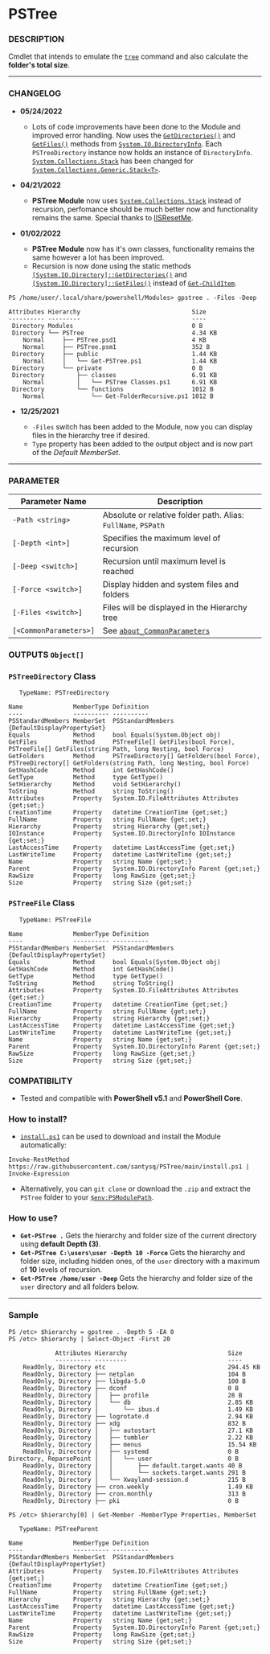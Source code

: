 # PSTree

### DESCRIPTION
Cmdlet that intends to emulate the [`tree`](https://docs.microsoft.com/en-us/windows-server/administration/windows-commands/tree) command and also calculate the __folder's total size__.

---
### CHANGELOG

- __05/24/2022__

    - Lots of code improvements have been done to the Module and improved error handling. Now uses the [`GetDirectories()`](https://docs.microsoft.com/en-us/dotnet/api/system.io.directoryinfo.getdirectories?view=net-6.0#system-io-directoryinfo-getdirectories) and [`GetFiles()`](https://docs.microsoft.com/en-us/dotnet/api/system.io.directoryinfo.getfiles?view=net-6.0#system-io-directoryinfo-getfiles) methods from [`System.IO.DirectoryInfo`](https://docs.microsoft.com/en-us/dotnet/api/system.io.directoryinfo?view=net-6.0). Each `PSTreeDirectory` instance now holds an instance of `DirectoryInfo`. [`System.Collections.Stack`](https://docs.microsoft.com/en-us/dotnet/api/system.collections.stack?view=net-6.0) has been changed for [`System.Collections.Generic.Stack<T>`](https://docs.microsoft.com/en-us/dotnet/api/system.collections.generic.stack-1?view=net-6.0).

- __04/21/2022__
    
    - __PSTree Module__ now uses [`System.Collections.Stack`](https://docs.microsoft.com/en-us/dotnet/api/system.collections.stack?view=net-6.0) instead of recursion, perfomance should be much better now and functionality remains the same. Special thanks to [IISResetMe](https://github.com/IISResetMe).

- __01/02/2022__
    
    - __PSTree Module__ now has it's own classes, functionality remains the same however a lot has been improved.
    - Recursion is now done using the static methods [`[System.IO.Directory]::GetDirectories()`](https://docs.microsoft.com/en-us/dotnet/api/system.io.directory.getdirectories?view=net-6.0) and [`[System.IO.Directory]::GetFiles()`](https://docs.microsoft.com/en-us/dotnet/api/system.io.directory.getfiles?view=net-6.0) instead of [`Get-ChildItem`](https://docs.microsoft.com/en-us/powershell/module/microsoft.powershell.management/get-childitem).

```
PS /home/user/.local/share/powershell/Modules> gpstree . -Files -Deep 

Attributes Hierarchy                               Size
---------- ---------                               ----
 Directory Modules                                 0 B
 Directory └── PSTree                              4.34 KB
    Normal     ├── PSTree.psd1                     4 KB
    Normal     ├── PSTree.psm1                     352 B
 Directory     ├── public                          1.44 KB
    Normal     │   └── Get-PSTree.ps1              1.44 KB
 Directory     └── private                         0 B
 Directory         ├── classes                     6.91 KB
    Normal         │   └── PSTree Classes.ps1      6.91 KB
 Directory         └── functions                   1012 B
    Normal             └── Get-FolderRecursive.ps1 1012 B
```
- __12/25/2021__

    - `-Files` switch has been added to the Module, now you can display files in the hierarchy tree if desired.
    - `Type` property has been added to the output object and is now part of the _Default MemberSet_.
---


### PARAMETER

| Parameter Name | Description
| --- | --- |
| `-Path <string>` | Absolute or relative folder path. Alias: `FullName`, `PSPath` |
| `[-Depth <int>]` | Specifies the maximum level of recursion |
| `[-Deep <switch>]` | Recursion until maximum level is reached |
| `[-Force <switch>]` | Display hidden and system files and folders |
| `[-Files <switch>]` | Files will be displayed in the Hierarchy tree |
| `[<CommonParameters>]` | See [`about_CommonParameters`](https://go.microsoft.com/fwlink/?LinkID=113216) |

### OUTPUTS `Object[]`

### `PSTreeDirectory` Class

```
   TypeName: PSTreeDirectory

Name              MemberType Definition
----              ---------- ----------
PSStandardMembers MemberSet  PSStandardMembers {DefaultDisplayPropertySet}
Equals            Method     bool Equals(System.Object obj)
GetFiles          Method     PSTreeFile[] GetFiles(bool Force), PSTreeFile[] GetFiles(string Path, long Nesting, bool Force)
GetFolders        Method     PSTreeDirectory[] GetFolders(bool Force), PSTreeDirectory[] GetFolders(string Path, long Nesting, bool Force)
GetHashCode       Method     int GetHashCode()
GetType           Method     type GetType()
SetHierarchy      Method     void SetHierarchy()
ToString          Method     string ToString()
Attributes        Property   System.IO.FileAttributes Attributes {get;set;}
CreationTime      Property   datetime CreationTime {get;set;}
FullName          Property   string FullName {get;set;}
Hierarchy         Property   string Hierarchy {get;set;}
IOInstance        Property   System.IO.DirectoryInfo IOInstance {get;set;}
LastAccessTime    Property   datetime LastAccessTime {get;set;}
LastWriteTime     Property   datetime LastWriteTime {get;set;}
Name              Property   string Name {get;set;}
Parent            Property   System.IO.DirectoryInfo Parent {get;set;}
RawSize           Property   long RawSize {get;set;}
Size              Property   string Size {get;set;}
```

### `PSTreeFile` Class

```
   TypeName: PSTreeFile

Name              MemberType Definition
----              ---------- ----------
PSStandardMembers MemberSet  PSStandardMembers {DefaultDisplayPropertySet}
Equals            Method     bool Equals(System.Object obj)
GetHashCode       Method     int GetHashCode()
GetType           Method     type GetType()
ToString          Method     string ToString()
Attributes        Property   System.IO.FileAttributes Attributes {get;set;}
CreationTime      Property   datetime CreationTime {get;set;}
FullName          Property   string FullName {get;set;}
Hierarchy         Property   string Hierarchy {get;set;}
LastAccessTime    Property   datetime LastAccessTime {get;set;}
LastWriteTime     Property   datetime LastWriteTime {get;set;}
Name              Property   string Name {get;set;}
Parent            Property   System.IO.DirectoryInfo Parent {get;set;}
RawSize           Property   long RawSize {get;set;}
Size              Property   string Size {get;set;}
```

### COMPATIBILITY
- Tested and compatible with __PowerShell v5.1__ and __PowerShell Core__.

### How to install?

- [`install.ps1`](https://github.com/santysq/PSTree/blob/main/install.ps1) can be used to download and install the Module automatically:

```
Invoke-RestMethod https://raw.githubusercontent.com/santysq/PSTree/main/install.ps1 | Invoke-Expression
```

- Alternatively, you can `git clone` or download the `.zip` and extract the `PSTree` folder to your [`$env:PSModulePath`](https://docs.microsoft.com/en-us/powershell/module/microsoft.powershell.core/about/about_psmodulepath?view=powershell-7.2).

### How to use?

- __`Get-PSTree .`__ Gets the hierarchy and folder size of the current directory using __default Depth (3)__.
- __`Get-PSTree C:\users\user -Depth 10 -Force`__ Gets the hierarchy and folder size, including hidden ones, of the `user` directory  with a maximum of __10__ levels of recursion.
- __`Get-PSTree /home/user -Deep`__ Gets the hierarchy and folder size of the `user` directory and all folders below.

---

### Sample

```
PS /etc> $hierarchy = gpstree . -Depth 5 -EA 0
PS /etc> $hierarchy | Select-Object -First 20

             Attributes Hierarchy                            Size
             ---------- ---------                            ----
    ReadOnly, Directory etc                                  294.45 KB
    ReadOnly, Directory ├── netplan                          104 B
    ReadOnly, Directory ├── libgda-5.0                       100 B
    ReadOnly, Directory ├── dconf                            0 B
    ReadOnly, Directory │   ├── profile                      28 B
    ReadOnly, Directory │   └── db                           2.85 KB
    ReadOnly, Directory │       └── ibus.d                   1.49 KB
    ReadOnly, Directory ├── logrotate.d                      2.94 KB
    ReadOnly, Directory ├── xdg                              832 B
    ReadOnly, Directory │   ├── autostart                    27.1 KB
    ReadOnly, Directory │   ├── tumbler                      2.22 KB
    ReadOnly, Directory │   ├── menus                        15.54 KB
    ReadOnly, Directory │   ├── systemd                      0 B
Directory, ReparsePoint │   │   └── user                     0 B
    ReadOnly, Directory │   │       ├── default.target.wants 40 B
    ReadOnly, Directory │   │       └── sockets.target.wants 291 B
    ReadOnly, Directory │   └── Xwayland-session.d           215 B
    ReadOnly, Directory ├── cron.weekly                      1.49 KB
    ReadOnly, Directory ├── cron.monthly                     313 B
    ReadOnly, Directory ├── pki                              0 B
    
PS /etc> $hierarchy[0] | Get-Member -MemberType Properties, MemberSet

   TypeName: PSTreeParent

Name              MemberType Definition
----              ---------- ----------
PSStandardMembers MemberSet  PSStandardMembers {DefaultDisplayPropertySet}
Attributes        Property   System.IO.FileAttributes Attributes {get;set;}
CreationTime      Property   datetime CreationTime {get;set;}
FullName          Property   string FullName {get;set;}
Hierarchy         Property   string Hierarchy {get;set;}
LastAccessTime    Property   datetime LastAccessTime {get;set;}
LastWriteTime     Property   datetime LastWriteTime {get;set;}
Name              Property   string Name {get;set;}
Parent            Property   System.IO.DirectoryInfo Parent {get;set;}
RawSize           Property   long RawSize {get;set;}
Size              Property   string Size {get;set;}
```
